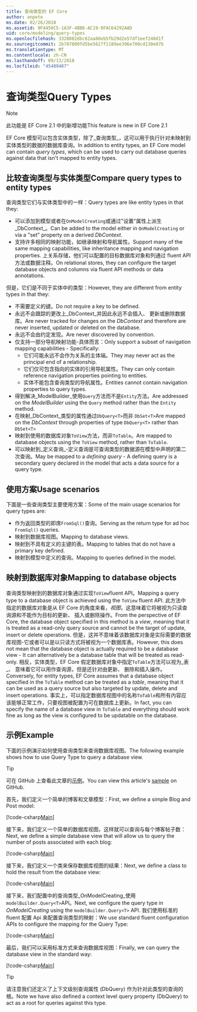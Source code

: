 ```yaml
---
title: 查询类型的 EF Core
author: anpete
ms.date: 02/26/2018
ms.assetid: 9F4450C5-1A3F-4BB6-AC19-9FAC64292AAD
uid: core/modeling/query-types
ms.openlocfilehash: 3328082dbc62aa80eb5fb29d2e57df1eef248d1f
ms.sourcegitcommit: 2b787009fd5be5627f1189ee396e708cd130e07b
ms.translationtype: MT
ms.contentlocale: zh-CN
ms.lasthandoff: 09/13/2018
ms.locfileid: "45489487"
---
```

# <a name="query-types"></a><span data-ttu-id="90557-102">查询类型</span><span class="sxs-lookup"><span data-stu-id="90557-102">Query Types</span></span>
> [!NOTE]
> <span data-ttu-id="90557-103">此功能是 EF Core 2.1 中的新增功能</span><span class="sxs-lookup"><span data-stu-id="90557-103">This feature is new in EF Core 2.1</span></span>

<span data-ttu-id="90557-104">EF Core 模型可以包含实体类型，除了_查询类型_，这可以用于执行针对未映射到实体类型的数据的数据库查询。</span><span class="sxs-lookup"><span data-stu-id="90557-104">In addition to entity types, an EF Core model can contain _query types_, which can be used to carry out database queries against data that isn't mapped to entity types.</span></span>

## <a name="compare-query-types-to-entity-types"></a><span data-ttu-id="90557-105">比较查询类型与实体类型</span><span class="sxs-lookup"><span data-stu-id="90557-105">Compare query types to entity types</span></span>

<span data-ttu-id="90557-106">查询类型它们与实体类型中的一样：</span><span class="sxs-lookup"><span data-stu-id="90557-106">Query types are like entity types in that they:</span></span>

- <span data-ttu-id="90557-107">可以添加到模型或者在`OnModelCreating`或通过"设置"属性上派生_DbContext_。</span><span class="sxs-lookup"><span data-stu-id="90557-107">Can be added to the model either in `OnModelCreating` or via a "set" property on a derived _DbContext_.</span></span>
- <span data-ttu-id="90557-108">支持许多相同的映射功能，如继承映射和导航属性。</span><span class="sxs-lookup"><span data-stu-id="90557-108">Support many of the same mapping capabilities, like inheritance mapping and navigation properties.</span></span> <span data-ttu-id="90557-109">上关系存储，他们可以配置的目标数据库对象和列通过 fluent API 方法或数据注释。</span><span class="sxs-lookup"><span data-stu-id="90557-109">On relational stores, they can configure the target database objects and columns via fluent API methods or data annotations.</span></span>

<span data-ttu-id="90557-110">但是，它们是不同于实体中的类型：</span><span class="sxs-lookup"><span data-stu-id="90557-110">However, they are different from entity types in that they:</span></span>

- <span data-ttu-id="90557-111">不需要定义的键。</span><span class="sxs-lookup"><span data-stu-id="90557-111">Do not require a key to be defined.</span></span>
- <span data-ttu-id="90557-112">永远不会跟踪的更改上_DbContext_并因此永远不会插入、 更新或删除数据库。</span><span class="sxs-lookup"><span data-stu-id="90557-112">Are never tracked for changes on the _DbContext_ and therefore are never inserted, updated or deleted on the database.</span></span>
- <span data-ttu-id="90557-113">永远不会由约定发现。</span><span class="sxs-lookup"><span data-stu-id="90557-113">Are never discovered by convention.</span></span>
- <span data-ttu-id="90557-114">仅支持一部分导航映射功能-具体而言：</span><span class="sxs-lookup"><span data-stu-id="90557-114">Only support a subset of navigation mapping capabilities - Specifically:</span></span>
  - <span data-ttu-id="90557-115">它们可能永远不会作为关系的主体端。</span><span class="sxs-lookup"><span data-stu-id="90557-115">They may never act as the principal end of a relationship.</span></span>
  - <span data-ttu-id="90557-116">它们仅可包含指向的实体的引用导航属性。</span><span class="sxs-lookup"><span data-stu-id="90557-116">They can only contain reference navigation properties pointing to entities.</span></span>
  - <span data-ttu-id="90557-117">实体不能包含查询类型的导航属性。</span><span class="sxs-lookup"><span data-stu-id="90557-117">Entities cannot contain navigation properties to query types.</span></span>
- <span data-ttu-id="90557-118">得到解决_ModelBuilder_使用`Query`方法而不是`Entity`方法。</span><span class="sxs-lookup"><span data-stu-id="90557-118">Are addressed on the _ModelBuilder_ using the `Query` method rather than the `Entity` method.</span></span>
- <span data-ttu-id="90557-119">在映射_DbContext_类型的属性通过`DbQuery<T>`而非 `DbSet<T>`</span><span class="sxs-lookup"><span data-stu-id="90557-119">Are mapped on the _DbContext_ through properties of type `DbQuery<T>` rather than `DbSet<T>`</span></span>
- <span data-ttu-id="90557-120">映射到使用的数据库对象`ToView`方法，而非`ToTable`。</span><span class="sxs-lookup"><span data-stu-id="90557-120">Are mapped to database objects using the `ToView` method, rather than `ToTable`.</span></span>
- <span data-ttu-id="90557-121">可以映射到_定义查询_-定义查询是可查询类型的数据源在模型中声明的第二次查询。</span><span class="sxs-lookup"><span data-stu-id="90557-121">May be mapped to a _defining query_ - A defining query is a secondary query declared in the model that acts a data source for a query type.</span></span>

## <a name="usage-scenarios"></a><span data-ttu-id="90557-122">使用方案</span><span class="sxs-lookup"><span data-stu-id="90557-122">Usage scenarios</span></span>

<span data-ttu-id="90557-123">下面是一些查询类型主要使用方案：</span><span class="sxs-lookup"><span data-stu-id="90557-123">Some of the main usage scenarios for query types are:</span></span>

- <span data-ttu-id="90557-124">作为返回类型的即席`FromSql()`查询。</span><span class="sxs-lookup"><span data-stu-id="90557-124">Serving as the return type for ad hoc `FromSql()` queries.</span></span>
- <span data-ttu-id="90557-125">映射到数据库视图。</span><span class="sxs-lookup"><span data-stu-id="90557-125">Mapping to database views.</span></span>
- <span data-ttu-id="90557-126">映射到不具有定义的主键的表。</span><span class="sxs-lookup"><span data-stu-id="90557-126">Mapping to tables that do not have a primary key defined.</span></span>
- <span data-ttu-id="90557-127">映射到模型中定义的查询。</span><span class="sxs-lookup"><span data-stu-id="90557-127">Mapping to queries defined in the model.</span></span>

## <a name="mapping-to-database-objects"></a><span data-ttu-id="90557-128">映射到数据库对象</span><span class="sxs-lookup"><span data-stu-id="90557-128">Mapping to database objects</span></span>

<span data-ttu-id="90557-129">查询类型映射到的数据库对象通过实现`ToView`fluent API。</span><span class="sxs-lookup"><span data-stu-id="90557-129">Mapping a query type to a database object is achieved using the `ToView` fluent API.</span></span> <span data-ttu-id="90557-130">此方法中指定的数据库对象是从 EF Core 的角度来看，_视图_，这意味着它将被视为只读查询源和不能作为目标的更新、 插入或删除操作。</span><span class="sxs-lookup"><span data-stu-id="90557-130">From the perspective of EF Core, the database object specified in this method is a _view_, meaning that it is treated as a read-only query source and cannot be the target of update, insert or delete operations.</span></span> <span data-ttu-id="90557-131">但是，这并不意味着该数据库对象是实际需要的数据库视图-它或者可以是以只读方式将被视为一个数据库表。</span><span class="sxs-lookup"><span data-stu-id="90557-131">However, this does not mean that the database object is actually required to be a database view - It can alternatively be a database table that will be treated as read-only.</span></span> <span data-ttu-id="90557-132">相反，实体类型，EF Core 假定数据库对象中指定`ToTable`方法可以视为_表_、 意味着它可以用作查询源，但是还针对由更新、 删除和插入操作。</span><span class="sxs-lookup"><span data-stu-id="90557-132">Conversely, for entity types, EF Core assumes that a database object specified in the `ToTable` method can be treated as a _table_, meaning that it can be used as a query source but also targeted by update, delete and insert operations.</span></span> <span data-ttu-id="90557-133">事实上，可以指定数据库视图中的名称`ToTable`和所有内容应该能够正常工作，只要视图被配置为可在数据库上更新。</span><span class="sxs-lookup"><span data-stu-id="90557-133">In fact, you can specify the name of a database view in `ToTable` and everything should work fine as long as the view is configured to be updatable on the database.</span></span>

## <a name="example"></a><span data-ttu-id="90557-134">示例</span><span class="sxs-lookup"><span data-stu-id="90557-134">Example</span></span>

<span data-ttu-id="90557-135">下面的示例演示如何使用查询类型来查询数据库视图。</span><span class="sxs-lookup"><span data-stu-id="90557-135">The following example shows how to use Query Type to query a database view.</span></span>

> [!TIP]
> <span data-ttu-id="90557-136">可在 GitHub 上查看此文章的[示例](https://github.com/aspnet/EntityFrameworkCore/tree/master/samples/QueryTypes)。</span><span class="sxs-lookup"><span data-stu-id="90557-136">You can view this article's [sample](https://github.com/aspnet/EntityFrameworkCore/tree/master/samples/QueryTypes) on GitHub.</span></span>

<span data-ttu-id="90557-137">首先，我们定义一个简单的博客和文章模型：</span><span class="sxs-lookup"><span data-stu-id="90557-137">First, we define a simple Blog and Post model:</span></span>

[!code-csharp[Main](../../../efcore-repo/samples/QueryTypes/Program.cs#Entities)]

<span data-ttu-id="90557-138">接下来，我们定义一个简单的数据库视图，这样就可以查询与每个博客帖子数：</span><span class="sxs-lookup"><span data-stu-id="90557-138">Next, we define a simple database view that will allow us to query the number of posts associated with each blog:</span></span>

[!code-csharp[Main](../../../efcore-repo/samples/QueryTypes/Program.cs#View)]

<span data-ttu-id="90557-139">接下来，我们定义一个类来保存数据库视图的结果：</span><span class="sxs-lookup"><span data-stu-id="90557-139">Next, we define a class to hold the result from the database view:</span></span>

[!code-csharp[Main](../../../efcore-repo/samples/QueryTypes/Program.cs#QueryType)]

<span data-ttu-id="90557-140">接下来，我们配置中的查询类型_OnModelCreating_使用`modelBuilder.Query<T>`API。</span><span class="sxs-lookup"><span data-stu-id="90557-140">Next, we configure the query type in _OnModelCreating_ using the `modelBuilder.Query<T>` API.</span></span>
<span data-ttu-id="90557-141">我们使用标准的 fluent 配置 Api 来配置查询类型的映射：</span><span class="sxs-lookup"><span data-stu-id="90557-141">We use standard fluent configuration APIs to configure the mapping for the Query Type:</span></span>

[!code-csharp[Main](../../../efcore-repo/samples/QueryTypes/Program.cs#Configuration)]

<span data-ttu-id="90557-142">最后，我们可以采用标准方式来查询数据库视图：</span><span class="sxs-lookup"><span data-stu-id="90557-142">Finally, we can query the database view in the standard way:</span></span>

[!code-csharp[Main](../../../efcore-repo/samples/QueryTypes/Program.cs#Query)]

> [!TIP]
> <span data-ttu-id="90557-143">请注意我们还定义了上下文级别查询属性 (DbQuery) 作为针对此类型的查询的根。</span><span class="sxs-lookup"><span data-stu-id="90557-143">Note we have also defined a context level query property (DbQuery) to act as a root for queries against this type.</span></span>
